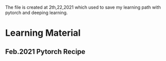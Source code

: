 The file is created at 2th,22,2021 which used to save my learning path with pytorch and deeping learning.
# Learning Material
## Feb.2021 Pytorch Recipe
